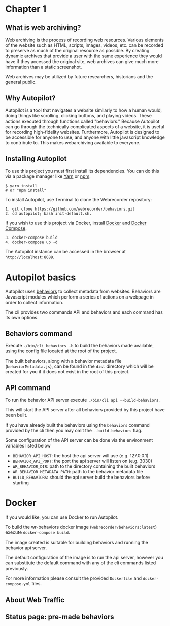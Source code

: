 # Chapter 1


## What is web archiving?

Web archiving is the process of recording web resources. Various elements of the website such as HTML, scripts, images, videos, etc. can be recorded to preserve as much of the original resource as possible. By creating dynamic archives that provide a user with the same experience they would have if they accessed the original site, web archives can give much more information than a static screenshot.

Web archives may be utilized by future researchers, historians and the general public.

## Why Autopilot?

Autopilot is a tool that navigates a website similarly to how a human would, doing things like scrolling, clicking buttons, and playing videos. These actions executed through functions called "behaviors." Because Autopilot can go through the technically complicated aspects of a website, it is useful for recording high-fidelity websites. Furthermore, Autopilot is designed to be accessible for anyone to use, and anyone with little javascript knowledge to contribute to. This makes webarchiving available to everyone.

## Installing Autopilot

To use this project you must first install its dependencies. You can do this via a package manager like [Yarn](https://classic.yarnpkg.com/en/docs/install/#mac-stable) or [npm](https://www.npmjs.com/).

```
$ yarn install
# or "npm install"
```

To install Autopilot, use Terminal to clone the Webrecorder repository:
```
1. git clone https://github.com/webrecorder/behaviors.git
2. cd autopilot; bash init-default.sh.
```
If you wish to use this project via Docker, install [Docker](https://docs.docker.com/get-docker/) and [Docker Compose](https://docs.docker.com/compose/install/).

```
3. docker-compose build
4. docker-compose up -d
```

The Autopilot instance can be accessed in the browser at `http://localhost:8089`.


# Autopilot basics
Autopilot uses [behaviors](https://github.com/webrecorder/behaviors/blob/master/manual/behaviors.md) to collect metadata from websites. Behaviors are Javascript modules which perform a series of actions on a webpage in order to collect information.


The cli provides two commands API and behaviors and each command has its own options.

## Behaviors command

Execute `./bin/cli behaviors -b` to build the behaviors made available, using the config file located at the root of the project.

The built behaviors, along with a behavior metadata file (`behaviorMetadata.js`), can be found in the `dist` directory which will be created for you if it does not exist in the root of this project.


## API command

To run the behavior API server execute `./bin/cli api --build-behaviors`.

This will start the API server after all behaviors provided by this project have been built.

If you have already built the behaviors using the `behaviors` command provided by the cli then you may omit the `--build-behaviors` flag.


Some configuration of the API server can be done via the environment variables listed below

* `BEHAVIOR_API_HOST`: the host the api server will use (e.g. 127.0.0.1)
* `BEHAVIOR_API_PORT`: the port the api server will listen on (e.g. 3030)
* `WR_BEHAVIOR_DIR`: path to the directory containing the built behaviors
* `WR_BEHAVIOR_METADATA_PATH`: path to the behavior metadata file
* `BUILD_BEHAVIORS`: should the api server build the behaviors before starting



# Docker
If you would like, you can use Docker to run Autopilot.

To build the wr-behaviors docker image (`webrecorder/behaviors:latest`) execute `docker-compose build`.

The image created is suitable for building behaviors and running the behavior api server.

The default configuration of the image is to run the api server, however you can substitute the default command with any of the cli commands listed previously.

For more information please consult the provided `Dockerfile` and `docker-compose.yml` files.

## About Web Traffic


## Status page: pre-made behaviors


